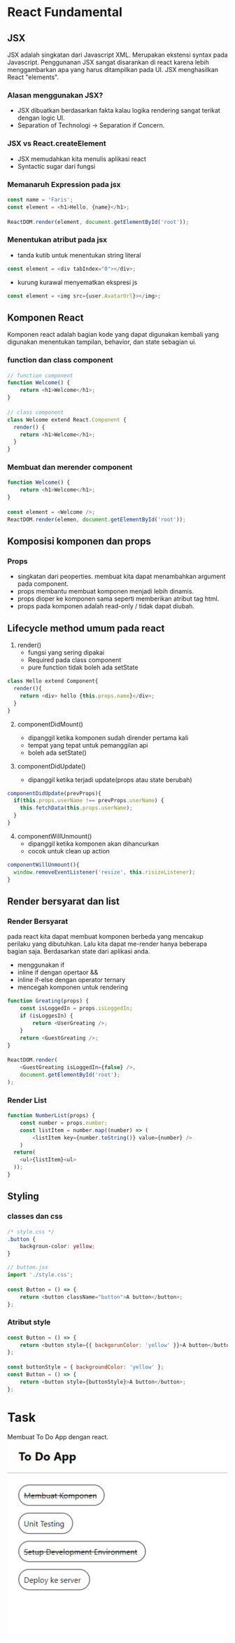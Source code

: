 # React Fundamental

## JSX

JSX adalah singkatan dari Javascript XML. Merupakan ekstensi syntax
pada Javascript. Penggunanan JSX sangat disarankan di react karena lebih menggambarkan apa yang harus ditampilkan pada UI. JSX menghasilkan React "elements".

### Alasan menggunakan JSX?

- JSX dibuatkan berdasarkan fakta kalau logika rendering sangat terikat dengan logic UI.
- Separation of Technologi -> Separation if Concern.

### JSX vs React.createElement

- JSX memudahkan kita menulis aplikasi react
- Syntactic sugar dari fungsi

### Memanaruh Expression pada jsx

```js
const name = 'Faris';
const element = <h1>Hello, {name}</h1>;

ReactDOM.render(element, document.getElementById('root'));
```

### Menentukan atribut pada jsx

- tanda kutib untuk
  menentukan string literal

```js
const element = <div tabIndex="0"></div>;
```

- kurung kurawal menyematkan ekspresi js

```js
const element = <img src={user.AvatarUrl}></img>;
```

## Komponen React

Komponen react adalah bagian kode yang dapat digunakan kembali
yang digunakan menentukan tampilan, behavior,
dan state sebagian ui.

### function dan class component

```js
// function component
function Welcome() {
	return <h1>Welcome</h1>;
}

// class component
class Welcome extend React.Component {
  render() {
    return <h1>Welcome</h1>;
  }
}
```

### Membuat dan merender component

```javascript
function Welcome() {
	return <h1>Welcome</h1>;
}

const element = <Welcome />;
ReactDOM.render(elemen, document.getElementById('root'));
```

## Komposisi komponen dan props

### Props

- singkatan dari peoperties. membuat kita dapat menambahkan argument pada component.
- props membantu membuat komponen menjadi lebih dinamis.
- props dioper ke komponen sama seperti memberikan atribut tag html.
- props pada komponen adalah read-only / tidak dapat diubah.

## Lifecycle method umum pada react

1. render()
   - fungsi yang sering dipakai
   - Required pada class component
   - pure function tidak boleh ada setState

```js
class Hello extend Component{
  render(){
    return <div> hello {this.props.name}</div>;
  }
}
```

2. componentDidMount()

   - dipanggil ketika komponen sudah dirender pertama kali
   - tempat yang tepat untuk pemanggilan api
   - boleh ada setState()

3. componentDidUpdate()

   - dipanggil ketika terjadi update(props atau state berubah)

```js
componentDidUpdate(prevProps){
  if(this.props.userName !== prevProps.userName) {
    this.fetchData(this.props.userName);
  }
}
```

4. componentWillUnmount()
   - dipanggil ketika komponen akan dihancurkan
   - cocok untuk clean up action

```js
componentWillUnmount(){
  window.removeEventListener('resize', this.risizeListener);
}
```

## Render bersyarat dan list

### Render Bersyarat

pada react kita dapat membuat komponen berbeda
yang mencakup perilaku yang dibutuhkan. Lalu kita dapat me-render hanya beberapa bagian saja. Berdasarkan state dari aplikasi anda.

- menggunakan if
- inline if dengan opertaor &&
- inline if-else dengan operator ternary
- mencegah komponen untuk rendering

```js
function Greating(props) {
	const isLoggedIn = props.isLoggedIn;
	if (isLoggesIn) {
		return <UserGreating />;
	}
	return <GuestGreating />;
}

ReactDOM.render(
	<GuestGreating isLoggedIn={false} />,
	document.getElementById('root');
);
```

### Render List

```js
function NumberList(props) {
	const number = props.number;
	const listItem = number.map((number) => (
		<listItem key={number.toString()} value={number} />
	)
  return(
    <ul>{listItem}<ul>
  ));
}
```

## Styling

### classes dan css

```css
/* style.css */
.button {
	backgroun-color: yellow;
}
```

```js
// button.jsx
import './style.css';

const Button = () => {
	return <button className="button">A button</button>;
};
```

### Atribut style

```js
const Button = () => {
	return <button style={{ backgorunColor: 'yellow' }}>A button</button>;
};

const buttonStyle = { backgroundColor: 'yellow' };
const Button = () => {
	return <button style={buttonStyle}>A button</button>;
};
```

# Task

Membuat To Do App dengan react.
![todo](./Screenshot/todo.jpeg)
